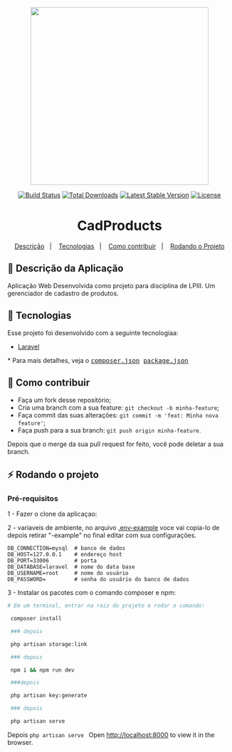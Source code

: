 <p align="center"><a href="https://laravel.com" target="_blank"><img src="https://raw.githubusercontent.com/laravel/art/master/logo-lockup/5%20SVG/2%20CMYK/1%20Full%20Color/laravel-logolockup-cmyk-red.svg" width="400"></a></p>

<p align="center">
<a href="https://travis-ci.org/laravel/framework"><img src="https://travis-ci.org/laravel/framework.svg" alt="Build Status"></a>
<a href="https://packagist.org/packages/laravel/framework"><img src="https://img.shields.io/packagist/dt/laravel/framework" alt="Total Downloads"></a>
<a href="https://packagist.org/packages/laravel/framework"><img src="https://img.shields.io/packagist/v/laravel/framework" alt="Latest Stable Version"></a>
<a href="https://packagist.org/packages/laravel/framework"><img src="https://img.shields.io/packagist/l/laravel/framework" alt="License"></a>
</p>


<h1 align="center" style="font-size:30px " >
    CadProducts
</h1>


<p align="center">
  <a href="#rocket-sobre">Descrição</a>&nbsp;&nbsp;&nbsp;|&nbsp;&nbsp;&nbsp;
  <a href="#rocket-tecnologias">Tecnologias</a>&nbsp;&nbsp;&nbsp;|&nbsp;&nbsp;&nbsp;
  <a href="#-como-contribuir">Como contribuir</a>&nbsp;&nbsp;&nbsp;|&nbsp;&nbsp;&nbsp;
  <a href="#zap-rodando-o-projeto">Rodando o Projeto</a>
</p>



## 🚀 Descrição da Aplicação

Aplicação Web Desenvolvida como projeto para disciplina de LPIII. Um gerenciador de cadastro de produtos.

## :rocket: Tecnologias

Esse projeto foi desenvolvido com a seguinte tecnologiaa:

- [Laravel](https://laravel.com/)

\* Para mais detalhes, veja o <kbd>[composer.json](./composer.json) [package.json](./package.json)</kbd>


## 🤔 Como contribuir

- Faça um fork desse repositório;
- Cria uma branch com a sua feature: `git checkout -b minha-feature`;
- Faça commit das suas alterações: `git commit -m 'feat: Minha nova feature'`;
- Faça push para a sua branch: `git push origin minha-feature`.

Depois que o merge da sua pull request for feito, você pode deletar a sua branch.

## :zap: Rodando o projeto

### Pré-requisitos

1 - Fazer o clone da aplicaçao:

2 - variaveis de ambiente, no arquivo [.env-example](./.env-example) voce vai copia-lo de depois retirar "-example" no final editar com sua configurações.

```env
DB_CONNECTION=mysql  # banco de dados
DB_HOST=127.0.0.1    # endereço host
DB_PORT=33006        # porta
DB_DATABASE=laravel  # nome do data base
DB_USERNAME=root     # nome do usuário
DB_PASSWORD=         # senha do usuário do banco de dados
```



3 - Instalar os pacotes com o comando composer e npm:

```bash
# Em um terminal, entrar na raiz do projeto e rodar o comando:

 composer install 

 ### depois

 php artisan storage:link  

 ### depois

 npm i && npm run dev

 ###depois

 php artisan key:generate  

 ### depois 

 php artisan serve 
``` 

Depois `php artisan serve `
Open [http://localhost:8000](http://localhost:8000) to view it in the browser.


